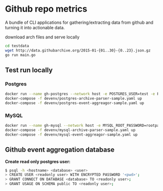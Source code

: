 # Github repo metrics

A bundle of CLI applications for gathering/extracting data from github
and turning it into actionable data.

download arch files and serve locally
```bash
cd testdata
wget http://data.githubarchive.org/2015-01-{01..30}-{0..23}.json.gz
go run main.go
```

## Test run locally

### Postgres

```bash
docker run --name gh-postgres --network host -e POSTGRES_USER=test -e POSTGRES_PASSWORD=test -e POSTGRES_DB=github_stats -d postgres:10.5
docker-compose -f devenv/postgres-archive-parser-sample.yaml up
docker-compose -f devenv/postgres-event-aggreagor-sample.yaml up
```

### MySQL

```bash
docker run --name gh-mysql --network host -e MYSQL_ROOT_PASSWORD=rootpass -e MYSQL_USER=test -e MYSQL_PASSWORD=test -e MYSQL_DATABASE=github_stats -d mysql:5.7
docker-compose -f devenv/mysql-archive-parser-sample.yaml up
docker-compose -f devenv/mysql-event-aggreagor-sample.yaml up
```

## Github event aggregation database

**Create read only postgres user:**

```bash
$ psql -h <hostname> <database> <user>
> CREATE USER <readonly user> WITH ENCRYPTED PASSWORD '<pwd>';
> GRANT CONNECT ON DATABASE <database> TO <readonly user>;
> GRANT USAGE ON SCHEMA public TO <readonly user>;
```


